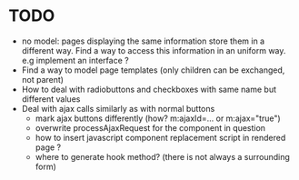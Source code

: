 TODO
====

- no model: pages displaying the same information store them in a different way. 
  Find a way to access this information in an uniform way. e.g implement an interface ?
- Find a way to model page templates (only children can be exchanged, not parent)
- How to deal with radiobuttons and checkboxes with same name but different values
- Deal with ajax calls similarly as with normal buttons
  - mark ajax buttons differently (how? m:ajaxId=... or m:ajax="true")
  - overwrite processAjaxRequest for the component in question
  - how to insert javascript component replacement script in rendered page ?
  - where to generate hook method? (there is not always a surrounding form)
